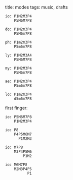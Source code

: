 title: modes
tags: music, drafts

```
io: P1M2M3P4
    P5M6M7P8

do: P1M2m3P4
    P5M6m7P8

ph: P1m2m3P4
    P5m6m7P8

ly: P1M2M3A4
    P5M6M7P8

my: P1M2M3P4
    P5M6m7P8

ae: P1M2m3P4
    P5m6m7P8

lo: P1m2m3P4
    d5m6m7P8
```
first finger:

```
io: P5M6M7P8
    P1M2M3P4

io: P8
    P4P5M6M7 
      P1M2M3

io: M7P8
    M3P4P5M6 
        P1M2

io: M6M7P8
    M2M3P4P5 
          P1
```
